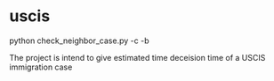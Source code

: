 # uscis

python check_neighbor_case.py -c <Your Case Number> -b <Interval>

The project is intend to give estimated time deceision time of a USCIS immigration case
